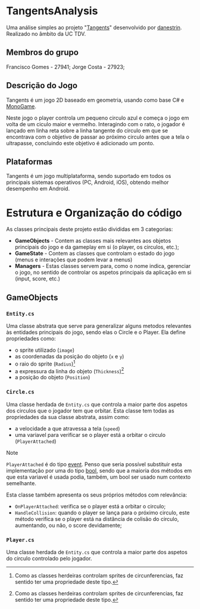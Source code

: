 # TangentsAnalysis

Uma análise simples ao projeto "[Tangents](https://github.com/danestrin/Tangents/)" desenvolvido por [danestrin](https://github.com/danestrin/).
Realizado no âmbito da UC TDV.

## Membros do grupo

Francisco Gomes - 27941;
Jorge Costa - 27923;

## Descrição do Jogo

Tangents é um jogo 2D baseado em geometria, usando como base C# e [MonoGame](https://monogame.net). 

Neste jogo o player controla um pequeno circulo azul e começa o jogo em volta de um ciculo maior e vermelho. Interagindo com o rato, o jogador é lançado em linha reta sobre a linha tangente do circulo em que se encontrava com o objetivo de passar ao próximo circulo antes que a tela o ultrapasse, concluindo este objetivo é adicionado um ponto.

## Plataformas

Tangents é um jogo multiplataforma, sendo suportado em todos os principais sistemas operativos (PC, Android, iOS), obtendo melhor desempenho em Android.

# Estrutura e Organização do código

As classes principais deste projeto estão divididas em 3 categorias:
 - **GameObjects** - Contem as classes mais relevantes aos objetos principais do jogo e da gameplay em si (o player, os circulos, etc.);
 - **GameState** - Contem as classes que controlam o estado do jogo (menus e interações que podem levar a menus)
 - **Managers** - Estas classes servem para, como o nome indica, gerenciar o jogo, no sentido de controlar os aspetos principais da aplicação em si (input, score, etc.)

 ## GameObjects
 ### `Entity.cs`
  Uma classe abstrata que serve para generalizar alguns metodos relevantes às entidades principais do jogo, sendo elas o Circle e o Player. Ela define propriedades como:
   - o sprite utilizado (`image`)
   - as coordenadas da posição do objeto (`x` e `y`)
   - o raio do sprite (`Radius`)[^1]
   - a expressura da linha do objeto (`Thickness`)[^1]
   - a posição do objeto (`Position`)

 [^1]: Como as classes herdeiras controlam sprites de circunferencias, faz sentido ter uma propriedade deste tipo.

 ### `Circle.cs`
  Uma classe herdada de `Entity.cs` que controla a maior parte dos aspetos dos circulos que o jogador tem que orbitar. Esta classe tem todas as propriedades da sua classe abstrata, assim como:
   - a velocidade a que atravessa a tela (`speed`)
   - uma variavel para verificar se o player está a orbitar o circulo (`PlayerAttached`)

> [!NOTE]
> `PlayerAttached` é do tipo [event](https://learn.microsoft.com/en-us/dotnet/csharp/programming-guide/events/). Penso que seria possível substituir esta implementação por uma do tipo [bool](https://learn.microsoft.com/en-us/dotnet/csharp/language-reference/builtin-types/bool), sendo que a maioria dos métodos em que esta variavel é usada podia, também, um bool ser usado num contexto semelhante.

  Esta classe também apresenta os seus próprios métodos com relevância:
   - `OnPlayerAttached`: verifica se o player está a orbitar o circulo;
   - `HandleCollision`: quando o player se lança para o próximo circulo, este método verifica se o player está na distância de colisão do circulo, aumentando, ou não, o score devidamente;

### `Player.cs`
  Uma classe herdada de `Entity.cs` que controla a maior parte dos aspetos do circulo controlado pelo jogador.